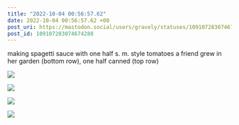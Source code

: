 ```yaml
---
title: "2022-10-04 00:56:57.62"
date: 2022-10-04 00:56:57.62 +00
post_uri: https://mastodon.social/users/gravely/statuses/109107283074674288
post_id: 109107283074674288
---
```

making spagetti sauce with one half s. m. style tomatoes a friend grew in her garden (bottom row), one half canned (top row)


![](/images/109107282390881581.jpg)

![](/images/109107282589467064.jpg)

![](/images/109107282744702296.jpg)

![](/images/109107282980028706.jpg)

